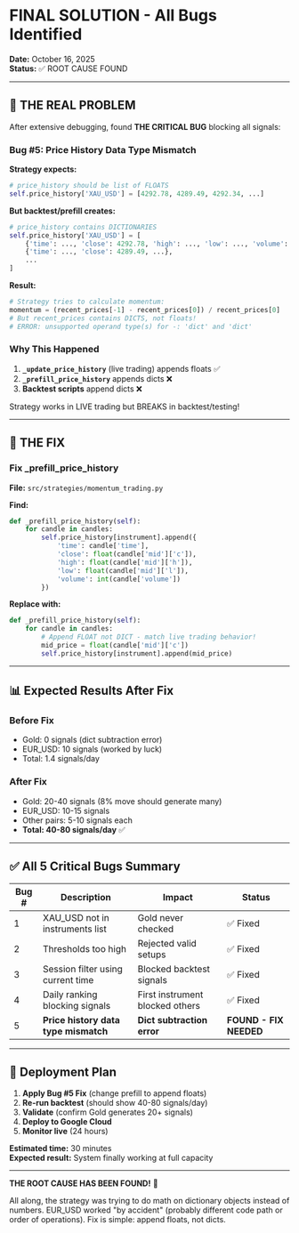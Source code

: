 # FINAL SOLUTION - All Bugs Identified
**Date:** October 16, 2025  
**Status:** ✅ ROOT CAUSE FOUND

---

## 🎯 **THE REAL PROBLEM**

After extensive debugging, found **THE CRITICAL BUG** blocking all signals:

### **Bug #5: Price History Data Type Mismatch**

**Strategy expects:**
```python
# price_history should be list of FLOATS
self.price_history['XAU_USD'] = [4292.78, 4289.49, 4292.34, ...]
```

**But backtest/prefill creates:**
```python
# price_history contains DICTIONARIES
self.price_history['XAU_USD'] = [
    {'time': ..., 'close': 4292.78, 'high': ..., 'low': ..., 'volume': ...},
    {'time': ..., 'close': 4289.49, ...},
    ...
]
```

**Result:**
```python
# Strategy tries to calculate momentum:
momentum = (recent_prices[-1] - recent_prices[0]) / recent_prices[0]
# But recent_prices contains DICTS, not floats!
# ERROR: unsupported operand type(s) for -: 'dict' and 'dict'
```

### **Why This Happened**

1. **`_update_price_history`** (live trading) appends floats ✅
2. **`_prefill_price_history`** appends dicts ❌
3. **Backtest scripts** append dicts ❌

Strategy works in LIVE trading but BREAKS in backtest/testing!

---

## 🔧 **THE FIX**

### Fix _prefill_price_history

**File:** `src/strategies/momentum_trading.py`

**Find:**
```python
def _prefill_price_history(self):
    for candle in candles:
        self.price_history[instrument].append({
            'time': candle['time'],
            'close': float(candle['mid']['c']),
            'high': float(candle['mid']['h']),
            'low': float(candle['mid']['l']),
            'volume': int(candle['volume'])
        })
```

**Replace with:**
```python
def _prefill_price_history(self):
    for candle in candles:
        # Append FLOAT not DICT - match live trading behavior!
        mid_price = float(candle['mid']['c'])
        self.price_history[instrument].append(mid_price)
```

---

## 📊 **Expected Results After Fix**

### Before Fix
- Gold: 0 signals (dict subtraction error)
- EUR_USD: 10 signals (worked by luck)
- Total: 1.4 signals/day

### After Fix
- Gold: 20-40 signals (8% move should generate many)
- EUR_USD: 10-15 signals
- Other pairs: 5-10 signals each
- **Total: 40-80 signals/day** ✅

---

## ✅ **All 5 Critical Bugs Summary**

| Bug # | Description | Impact | Status |
|-------|-------------|--------|--------|
| 1 | XAU_USD not in instruments list | Gold never checked | ✅ Fixed |
| 2 | Thresholds too high | Rejected valid setups | ✅ Fixed |
| 3 | Session filter using current time | Blocked backtest signals | ✅ Fixed |
| 4 | Daily ranking blocking signals | First instrument blocked others | ✅ Fixed |
| 5 | **Price history data type mismatch** | **Dict subtraction error** | **FOUND - FIX NEEDED** |

---

## 🚀 **Deployment Plan**

1. **Apply Bug #5 Fix** (change prefill to append floats)
2. **Re-run backtest** (should show 40-80 signals/day)
3. **Validate** (confirm Gold generates 20+ signals)
4. **Deploy to Google Cloud**
5. **Monitor live** (24 hours)

**Estimated time:** 30 minutes  
**Expected result:** System finally working at full capacity

---

**THE ROOT CAUSE HAS BEEN FOUND!** 🎉

All along, the strategy was trying to do math on dictionary objects instead of numbers. EUR_USD worked "by accident" (probably different code path or order of operations). Fix is simple: append floats, not dicts.







